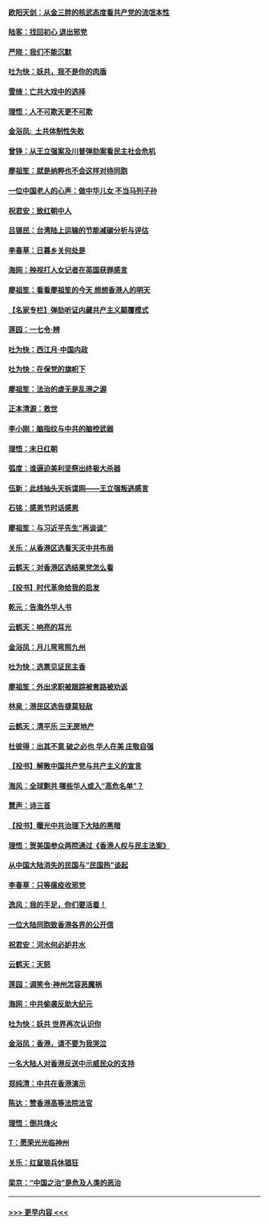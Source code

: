 #### [欧阳天剑：从金三胖的核武态度看共产党的流氓本性](../pages/nsc993/n11702238.md?t=12061201) 
#### [陆客：找回初心 退出邪党](../pages/nsc993/n11702213.md?t=12061201) 
#### [严晓：我们不能沉默](../pages/nsc993/n11702110.md?t=12061201) 
#### [吐为快：妖共，我不是你的肉盾](../pages/nsc993/n11701366.md?t=12061201) 
#### [雪绮：亡共大戏中的选择](../pages/nsc993/n11699922.md?t=12061201) 
#### [理悟：人不可欺天更不可欺](../pages/nsc993/n11699657.md?t=12061201) 
#### [金浴凤:  土共体制性失败](../pages/nsc993/n11699361.md?t=12061201) 
#### [曾铮：从王立强案及川普弹劾案看民主社会危机](../pages/nsc993/n11699318.md?t=12061201) 
#### [廖祖笙：就是纳粹也不会这样对待同胞](../pages/nsc993/n11697658.md?t=12061201) 
#### [一位中国老人的心声：做中华儿女 不当马列子孙](../pages/nsc993/n11697525.md?t=12061201) 
#### [祝君安：致红朝中人](../pages/nsc993/n11697518.md?t=12061201) 
#### [吕锡民：台湾陆上运输的节能减碳分析与评估](../pages/nsc993/n11694983.md?t=12061201) 
#### [李春草：日暮乡关何处是](../pages/nsc993/n11694805.md?t=12061201) 
#### [海网：殃视打人女记者在英国获罪感言](../pages/nsc993/n11693832.md?t=12061201) 
#### [廖祖笙：看看廖祖笙的今天 想想香港人的明天](../pages/nsc993/n11693707.md?t=12061201) 
#### [【名家专栏】弹劾听证内藏共产主义颠覆模式](../pages/nsc993/n11693563.md?t=12061201) 
#### [莲园：一七令‧辨](../pages/nsc993/n11692558.md?t=12061201) 
#### [吐为快：西江月·中国内政](../pages/nsc993/n11692071.md?t=12061201) 
#### [吐为快：在保党的旗帜下](../pages/nsc993/n11691188.md?t=12061201) 
#### [廖祖笙：法治的虚无是乱港之源](../pages/nsc993/n11690605.md?t=12061201) 
#### [正本清源：救世](../pages/nsc993/n11689134.md?t=12061201) 
#### [李小刚：脑指纹与中共的脑控武器](../pages/nsc993/n11688900.md?t=12061201) 
#### [理悟：末日红朝](../pages/nsc993/n11688829.md?t=12061201) 
#### [弧度：谁逼迫美利坚祭出终极大杀器](../pages/nsc993/n11688735.md?t=12061201) 
#### [伍新：此线抽头天拆谍网——王立强叛逃感言](../pages/nsc993/n11687981.md?t=12061201) 
#### [石铭：感恩节时话感恩](../pages/nsc993/n11687568.md?t=12061201) 
#### [廖祖笙：与习近平先生“再谈谈”](../pages/nsc993/n11687005.md?t=12061201) 
#### [关乐：从香港区选看天灭中共布局](../pages/nsc993/n11686647.md?t=12061201) 
#### [云鹤天：对香港区选结果党怎么看](../pages/nsc993/n11686216.md?t=12061201) 
#### [【投书】时代革命给我的启发](../pages/nsc993/n11684287.md?t=12061201) 
#### [乾元：告海外华人书](../pages/nsc993/n11684044.md?t=12061201) 
#### [云鹤天：响亮的耳光](../pages/nsc993/n11684254.md?t=12061201) 
#### [金浴凤：月儿弯弯照九州](../pages/nsc993/n11684231.md?t=12061201) 
#### [吐为快：选票见证民主香](../pages/nsc993/n11684206.md?t=12061201) 
#### [廖祖笙：外出求职被跟踪被套路被劝返](../pages/nsc993/n11683874.md?t=12061201) 
#### [林泉：港民区选告捷莫轻敌](../pages/nsc993/n11683930.md?t=12061201) 
#### [云鹤天：清平乐 三无房地产](../pages/nsc993/n11681521.md?t=12061201) 
#### [杜彼得：出其不意 破之必也 华人在美 庄敬自强](../pages/nsc993/n11679554.md?t=12061201) 
#### [【投书】解散中国共产党与共产主义的宣言](../pages/nsc993/n11679177.md?t=12061201) 
#### [海风：全球剿共 哪些华人或入“高危名单”？](../pages/nsc993/n11678617.md?t=12061201) 
#### [慧声：诗三首](../pages/nsc993/n11678848.md?t=12061201) 
#### [【投书】曝光中共治理下大陆的黑暗](../pages/nsc993/n11678674.md?t=12061201) 
#### [理悟：贺美国参众两院通过《香港人权与民主法案》](../pages/nsc993/n11678104.md?t=12061201) 
#### [从中国大陆消失的民国与“民国热”谈起](../pages/nsc993/n11678075.md?t=12061201) 
#### [李春草：只等瘟疫收邪党](../pages/nsc993/n11677308.md?t=12061201) 
#### [逸风：我的手足，你们要活着！](../pages/nsc993/n11676352.md?t=12061201) 
#### [一位大陆同胞致香港各界的公开信](../pages/nsc993/n11675761.md?t=12061201) 
#### [祝君安：河水何必妒井水](../pages/nsc993/n11675746.md?t=12061201) 
#### [云鹤天：天怒](../pages/nsc993/n11675718.md?t=12061201) 
#### [莲园：调笑令‧神州怎容恶魔祸](../pages/nsc993/n11675648.md?t=12061201) 
#### [海网：中共偷袭反助大纪元](../pages/nsc993/n11673515.md?t=12061201) 
#### [吐为快：妖共 世界再次认识你](../pages/nsc993/n11673506.md?t=12061201) 
#### [金浴凤：香港，请不要为我哭泣](../pages/nsc993/n11673248.md?t=12061201) 
#### [一名大陆人对香港反送中示威民众的支持](../pages/nsc993/n11672615.md?t=12061201) 
#### [郑纯清：中共在香港演示](../pages/nsc993/n11670539.md?t=12061201) 
#### [陈达：赞香港高等法院法官](../pages/nsc993/n11669542.md?t=12061201) 
#### [理悟：倒共烽火](../pages/nsc993/n11668844.md?t=12061201) 
#### [T：愿荣光光临神州](../pages/nsc993/n11668421.md?t=12061201) 
#### [关乐：红鼠狼兵休猖狂](../pages/nsc993/n11668378.md?t=12061201) 
#### [梁京：“中国之治”是危及人类的恶治](../pages/nsc993/n11668328.md?t=12061201) 

----
#### [ >>> 更早内容 <<< ](../indexes/nsc993-earlier.md)
